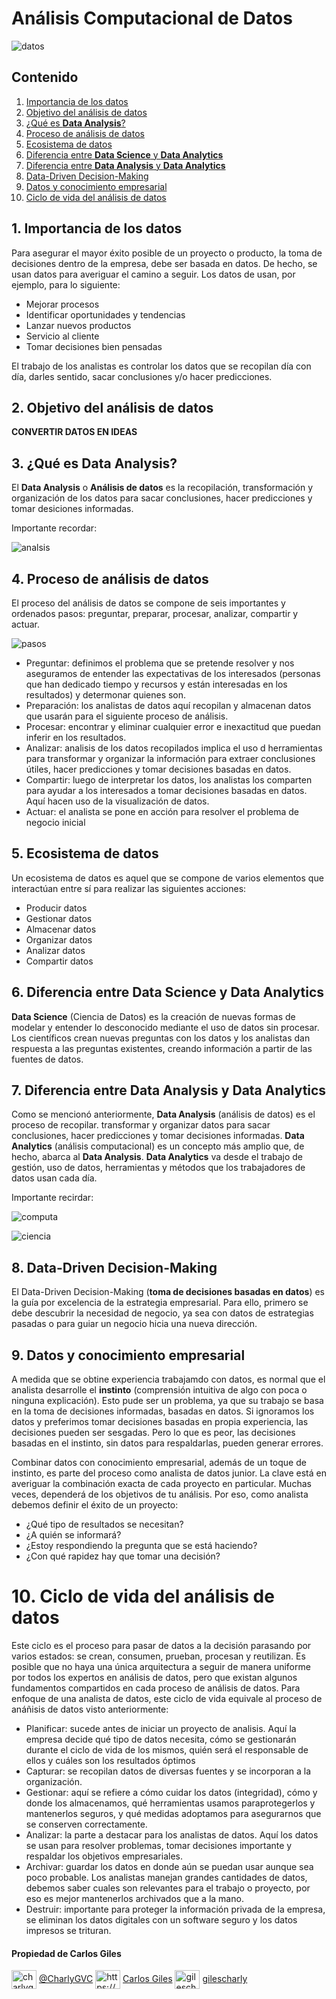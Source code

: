 # Análisis Computacional de Datos

![datos](https://user-images.githubusercontent.com/92232878/177815373-ffc98ace-c5b0-497a-aed9-38bac1831ef2.jpg)

## Contenido

1. [Importancia de los datos](#1-Importancia-de-los-datos)
2. [Objetivo del análisis de datos](#2-Objetivo-del-análisis-de-datos)
3. [¿Qué es **Data Analysis**?](#3-¿Qué-es-**Data-Analysis**?)
4. [Proceso de análisis de datos](#4-Proceso-de-análisis-de-datos)
5. [Ecosistema de datos](#5-Ecosistema-de-datos)
6. [Diferencia entre **Data Science** y **Data Analytics**](#6-Diferencia-entre-**Data-Science**-y-**Data-Analytics**)
7. [Diferencia entre **Data Analysis** y **Data Analytics**](#7-Diferencia-entre-**Data-Analysis**-y-**Data-Analytics**)
8. [Data-Driven Decision-Making](#8-Data-Driven-Decision-Making)
9. [Datos y conocimiento empresarial](#9-Datos-y-conocimiento-empresarial)
10. [Ciclo de vida del análisis de datos](#10-Ciclo-de-vida-del-análisis-de-datos)

## 1. Importancia de los datos

Para asegurar el mayor éxito posible de un proyecto o producto, la toma de decisiones dentro de la empresa, debe ser basada en datos. De hecho, se usan datos para averiguar el camino a seguir.
Los datos  de usan, por ejemplo, para lo siguiente:

* Mejorar procesos
* Identificar oportunidades y tendencias
* Lanzar nuevos productos
* Servicio al cliente
* Tomar decisiones bien pensadas

El trabajo de los analistas es controlar los datos que se recopilan día con día, darles sentido, sacar conclusiones y/o hacer predicciones.

## 2. Objetivo del análisis de datos

**CONVERTIR DATOS EN IDEAS**

## 3. ¿Qué es **Data Analysis**?

El **Data Analysis** o **Análisis de datos** es la recopilación, transformación y organización de los datos para sacar conclusiones, hacer predicciones y tomar desiciones informadas.

Importante recordar:

![analsis](https://user-images.githubusercontent.com/92232878/177827628-170e62dc-e0e1-499e-a893-277e1a25aabb.png)

## 4. Proceso de análisis de datos

El proceso del análisis de datos se compone de seis importantes y ordenados pasos: preguntar, preparar, procesar, analizar, compartir y actuar.

![pasos](https://user-images.githubusercontent.com/92232878/177831884-99f14c9c-7f5c-4498-b45a-df0af177c4ec.png)

* Preguntar: definimos el problema que se pretende resolver y nos aseguramos de entender las expectativas de los interesados (personas que han dedicado tiempo y recursos y están interesadas en los resultados) y determonar quienes son.
* Preparación: los analistas de datos aquí recopilan y almacenan datos que usarán para el siguiente proceso de análisis.
* Procesar: encontrar y eliminar cualquier error e inexactitud que puedan inferir en los resultados.
* Analizar: analisis de los datos recopilados implica el uso d herramientas para transformar y organizar la información para extraer conclusiones útiles, hacer predicciones y tomar decisiones basadas en datos.
* Compartir: luego de interpretar los datos, los analistas los comparten para ayudar a los interesados a tomar decisiones basadas en datos. Aquí hacen uso de la visualización de datos.
* Actuar: el analista se pone en acción para resolver el problema de negocio inicial

## 5. Ecosistema de datos

Un ecosistema de datos es aquel que se compone de varios elementos que interactúan entre sí para realizar las siguientes acciones:

* Producir datos
* Gestionar datos
* Almacenar datos
* Organizar datos
* Analizar datos
* Compartir datos

## 6. Diferencia entre **Data Science** y **Data Analytics**

**Data Science** (Ciencia de Datos) es la creación de nuevas formas de modelar y entender lo desconocido mediante el uso de datos sin procesar. Los científicos crean nuevas preguntas con los datos y los analistas dan respuesta a las preguntas existentes, creando información a partir de las fuentes de datos.

## 7. Diferencia entre **Data Analysis** y **Data Analytics**

Como se mencionó anteriormente, **Data Analysis** (análisis de datos) es el proceso de recopilar. transformar y organizar datos para sacar conclusiones, hacer predicciones y tomar decisiones informadas. **Data Analytics** (análisis computacional) es un concepto más amplio que, de hecho, abarca al **Data Analysis**. **Data Analytics** va desde el trabajo de gestión, uso de datos, herramientas y métodos que los trabajadores de datos usan cada día.

Importante recirdar:

![computa](https://user-images.githubusercontent.com/92232878/177838235-4ecd54d6-5997-4fe4-923c-2327e1485c62.png)

![ciencia](https://user-images.githubusercontent.com/92232878/177839020-80142783-c164-45b4-bf2d-41f2ff988ad6.png)

## 8. Data-Driven Decision-Making

El Data-Driven Decision-Making (**toma de decisiones basadas en datos**) es la guía por excelencia de la estrategia empresarial. Para ello, primero se debe descubrir la necesidad de negocio, ya sea con datos de estrategias pasadas o para guiar un negocio hicia una nueva dirección.

## 9. Datos y conocimiento empresarial

A medida que se obtine experiencia trabajamdo con datos, es normal que el analista desarrolle el **instinto** (comprensión intuitiva de algo con poca o ninguna explicación). Esto pude ser un problema, ya que su trabajo se basa en la toma de decisiones informadas, basadas en datos. Si ignoramos los datos y preferimos tomar decisiones basadas en propia experiencia, las decisiones pueden ser sesgadas. Pero lo que es peor, las decisiones basadas en el instinto, sin datos para respaldarlas, pueden generar errores.

Combinar datos con conocimiento empresarial, además de un toque de instinto, es parte del proceso como analista de datos junior. La clave está en averiguar la combinación exacta de cada proyecto en particular. Muchas veces, dependerá de los objetivos de tu análisis. Por eso, como analista debemos definir el éxito de un proyecto:

* ¿Qué tipo de resultados se necesitan?
* ¿A quién se informará?
* ¿Estoy respondiendo la pregunta que se está haciendo?
* ¿Con qué rapidez hay que tomar una decisión?

# 10. Ciclo de vida del análisis de datos

Este ciclo es el proceso para pasar de datos a la decisión parasando por varios estados: se crean, consumen, prueban, procesan y reutilizan. Es posible que no haya una única arquitectura a seguir de manera uniforme por todos los expertos en análisis de datos, pero que existan algunos fundamentos compartidos en cada proceso de análisis de datos. Para enfoque de una analista de datos, este ciclo de vida equivale al proceso de anáñisis de datos visto anteriormente:

* Planificar: sucede antes de iniciar un proyecto de analisis. Aquí la empresa decide qué tipo de datos necesita, cómo se gestionarán durante el ciclo de vida de los mismos, quién será el responsable de ellos y cuáles son los resultados óptimos
* Capturar: se recopilan datos de diversas fuentes y se incorporan a la organización.
* Gestionar: aquí se refiere a cómo cuidar los datos (integridad), cómo y donde los almacenamos, qué herramientas usamos paraprotegerlos y mantenerlos seguros, y qué medidas adoptamos para asegurarnos que se conserven correctamente.
* Analizar: la parte a destacar para los analistas de datos. Aquí los datos se usan para resolver problemas, tomar decisiones importante y respaldar los objetivos empresariales.
* Archivar: guardar los datos en donde aún se puedan usar aunque sea poco probable. Los analistas manejan grandes cantidades de datos, debemos saber cuales son relevantes para el trabajo o proyecto, por eso es mejor mantenerlos archivados que a la mano.
* Destruir: importante para proteger la información privada de la empresa, se eliminan los datos digitales con un software seguro y los datos impresos se trituran.

#### Propiedad de Carlos Giles

<a href="https://twitter.com/charlygvc" target="blank"><img align="center" src="https://raw.githubusercontent.com/rahuldkjain/github-profile-readme-generator/master/src/images/icons/Social/twitter.svg" alt="charlygvc" height="30" width="40" /></a> [@CharlyGVC](https://twitter.com/CharlyGVC)
<a href="https://linkedin.com/in/https://www.linkedin.com/in/carlosgilesing/" target="blank"><img align="center" src="https://raw.githubusercontent.com/rahuldkjain/github-profile-readme-generator/master/src/images/icons/Social/linked-in-alt.svg" alt="https://www.linkedin.com/in/carlosgilesing/" height="30" width="40" /></a> [Carlos Giles](https://www.linkedin.com/in/carlosgilesing/)
<a href="https://instagram.com/gilescharly" target="blank"><img align="center" src="https://raw.githubusercontent.com/rahuldkjain/github-profile-readme-generator/master/src/images/icons/Social/instagram.svg" alt="gilescharly" height="30" width="40" /></a> [gilescharly](https://www.instagram.com/gilescharly/)
</p>
